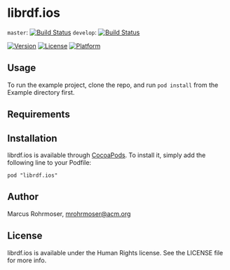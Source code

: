 # librdf.ios

`master`: [![Build Status](https://travis-ci.org/mro/librdf.ios.svg?branch=master)](https://travis-ci.org/mro/librdf.ios)
`develop`: [![Build Status](https://travis-ci.org/mro/librdf.ios.svg?branch=develop)](https://travis-ci.org/mro/librdf.ios)

[![Version](https://img.shields.io/cocoapods/v/librdf.ios.svg?style=flat)](http://cocoadocs.org/docsets/librdf.ios)
[![License](https://img.shields.io/cocoapods/l/librdf.ios.svg?style=flat)](http://cocoadocs.org/docsets/librdf.ios)
[![Platform](https://img.shields.io/cocoapods/p/librdf.ios.svg?style=flat)](http://cocoadocs.org/docsets/librdf.ios)

## Usage

To run the example project, clone the repo, and run `pod install` from the Example directory first.

## Requirements

## Installation

librdf.ios is available through [CocoaPods](http://cocoapods.org). To install
it, simply add the following line to your Podfile:

    pod "librdf.ios"

## Author

Marcus Rohrmoser, mrohrmoser@acm.org

## License

librdf.ios is available under the Human Rights license. See the LICENSE file for more info.

